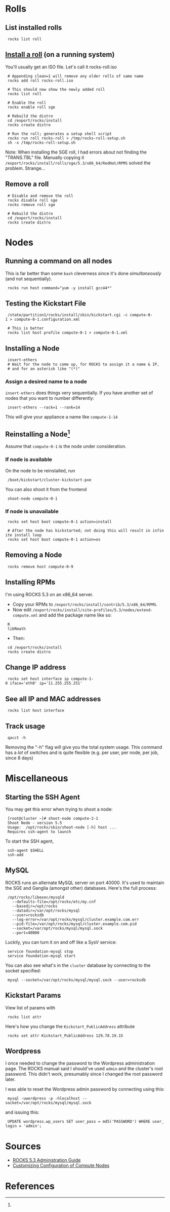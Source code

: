 Rolls
=====

List installed rolls
--------------------

` rocks list roll`

[Install a roll](http://www.nbcr.net/software/doc/apbs-roll/5.3/adding-the-roll-running.html) (on a running system)
-------------------------------------------------------------------------------------------------------------------

You'll usually get an ISO file. Let's call it rocks-roll.iso

` # Appending clean=1 will remove any older rolls of same name`  
` rocks add roll rocks-roll.iso`  
` `  
` # This should now show the newly added roll`  
` rocks list roll`  
` `  
` # Enable the roll`  
` rocks enable roll sge`  
` `  
` # Rebuild the distro`  
` cd /export/rocks/install`  
` rocks create distro`  
` `  
` # Run the roll; generates a setup shell script`  
` rocks run roll rocks-roll > /tmp/rocks-roll-setup.sh`  
` sh -x /tmp/rocks-roll-setup.sh`

Note: When installing the SGE roll, I had errors about not finding the
"TRANS.TBL" file. Manually copying it
`/export/rocks/install/rolls/sge/5.3/x86_64/RedHat/RPMS` solved the
problem. Strange...

Remove a roll
-------------

` # Disable and remove the roll`  
` rocks disable roll sge`  
` rocks remove roll sge`  
` `  
` # Rebuild the distro`  
` cd /export/rocks/install`  
` rocks create distro`

Nodes
=====

Running a command on all nodes
------------------------------

This is far better than some `bash` cleverness since it's done
*simultaneously* (and not sequentially).

` rocks run host command="yum -y install gcc44*"`

Testing the Kickstart File
--------------------------

` /state/partition1/rocks/install/sbin/kickstart.cgi -c compute-0-1 > compute-0-1.configuration.xml`  
` `  
` # This is better`  
` rocks list host profile compute-0-1 > compute-0-1.xml`

Installing a Node
-----------------

` insert-ethers`  
` # Wait for the node to come up, for ROCKS to assign it a name & IP,`  
` # and for an asterisk like "(*)"`

### Assign a desired name to a node

`insert-ethers` does things very sequentially. If you have another set
of nodes that you want to number differently:

` insert-ethers --rack=1 --rank=14`

This will give your appliance a name like `compute-1-14`

Reinstalling a Node[^1]
-----------------------

Assume that `compute-0-1` is the node under consideration.

### If node is available

On the node to be reinstalled, run

` /boot/kickstart/cluster-kickstart-pxe`

You can also shoot it from the frontend

` shoot-node compute-0-1`

### If node is unavailable

` rocks set host boot compute-0-1 action=install`  
` `  
` # After the node has kickstarted; not doing this will result in infinite install loop`  
` rocks set host boot compute-0-1 action=os`

Removing a Node
---------------

` rocks remove host compute-0-9`

Installing RPMs
---------------

I'm using ROCKS 5.3 on an x86\_64 server.

-   Copy your RPMs to `/export/rocks/install/contrib/5.3/x86_64/RPMS`.
-   Now edit
    `/export/rocks/install/site-profiles/5.3/nodes/extend-compute.xml`
    and add the package name like so:

` `<package>`R`</package>  
` `<package>`libRmath`</package>

-   Then:

` cd /export/rocks/install`  
` rocks create distro`

Change IP address
-----------------

` rocks set host interface ip compute-1-0 iface='eth0' ip='11.255.255.251'`

See all IP and MAC addresses
----------------------------

` rocks list host interface`

Track usage
-----------

` qacct -h`

Removing the "-h" flag will give you the total system usage. This
command has a *lot* of switches and is quite flexible (e.g. per user,
per node, per job, since 8 days)

Miscellaneous
=============

Starting the SSH Agent
----------------------

You may get this error when trying to shoot a node:

` [root@cluster ~]# shoot-node compute-2-1`  
` Shoot Node - version 5.5`  
` Usage:  /opt/rocks/sbin/shoot-node [-h] host ...`  
` Requires ssh-agent to launch`

To start the SSH agent,

` ssh-agent $SHELL`  
` ssh-add`

MySQL
-----

ROCKS runs an alternate MySQL server on port 40000. It's used to
maintain the SGE and Ganglia (amongst other) databases. Here's the full
process:

` /opt/rocks/libexec/mysqld `  
`   --defaults-file=/opt/rocks/etc/my.cnf `  
`   --basedir=/opt/rocks `  
`   --datadir=/var/opt/rocks/mysql `  
`   --user=rocksdb `  
`   --log-error=/var/opt/rocks/mysql/cluster.example.com.err `  
`   --pid-file=/var/opt/rocks/mysql/cluster.example.com.pid `  
`   --socket=/var/opt/rocks/mysql/mysql.sock `  
`   --port=40000`

Luckily, you can turn it on and off like a SysV service:

` service foundation-mysql stop`  
` service foundation-mysql start`

You can also see what's in the `cluster` database by connecting to the
socket specified:

` mysql --socket=/var/opt/rocks/mysql/mysql.sock --user=rocksdb`

Kickstart Params
----------------

View list of params with

` rocks list attr`

Here's how you change the `Kickstart_PublicAddress` attribute

` rocks set attr Kickstart_PublicAddress 129.78.19.15`

Wordpress
---------

I once needed to change the password to the Wordpress administration
page. The ROCKS manual said I should've used `admin` and the cluster's
root password. This didn't work, presumably since I changed the root
password later.

I was able to reset the Wordpress admin password by connecting using
this:

` mysql -uwordpress -p -hlocalhost --socket=/var/opt/rocks/mysql/mysql.sock`

and issuing this:

` UPDATE wordpress.wp_users SET user_pass = md5('PASSWORD') WHERE user_login = 'admin';`

Sources
=======

-   [ROCKS 5.3 Administration
    Guide](http://www.rocksclusters.org/roll-documentation/base/5.3/)
-   [Customizing Configuration of Compute
    Nodes](http://www.rocksclusters.org/roll-documentation/base/5.3/customization-postconfig.html)

References
==========

[^1]: 

[^2]: [Forcing a Re-install at Next PXE
    Boot](http://www.rocksclusters.org/roll-documentation/base/5.3/x1354.html)
